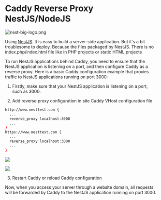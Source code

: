 # Caddy Reverse Proxy NestJS/NodeJS

![nest-big-logo.png](https://oss.macphpstudy.com/image/nest-big-logo.png)

Using [NestJS](https://nestjs.com/). It is easy to build a server-side application. But it's a bit troublesome to deploy. Because the files packaged by NestJS. There is no index.php/index.html file like in PHP projects or static HTML projects

To run NestJS applications behind Caddy, you need to ensure that the NestJS application is listening on a port, and then configure Caddy as a reverse proxy. Here is a basic Caddy configuration example that proxies traffic to NestJS applications running on port 3000:

1. Firstly, make sure that your NestJS application is listening on a port, such as 3000.

2. Add reverse proxy configuration in site Caddy VHost configuration file

```sh
http://www.nesttest.com {
  ...
  reverse_proxy localhost:3000
  ...
}
https://www.nesttest.com {
  ...
  reverse_proxy localhost:3000
  ...
}
```

<img src="https://oss.macphpstudy.com/image/ad4ed5e4d920.gif" data-x-image-preview="">
<p/>
<img src="https://oss.macphpstudy.com/image/7d471c604f09.gif" data-x-image-preview="">

3. Restart Caddy or reload Caddy configuration

Now, when you access your server through a website domain, all requests will be forwarded by Caddy to the NestJS application running on port 3000.
